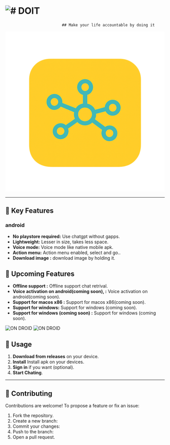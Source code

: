 # ![# DOIT]()

                             ## Make your life accountable by doing it

![GPTSurf](https://github.com/0x53656E7468696C/gpt_surf/blob/main/lib/core/img/ico.png)


---

## 🌟 Key Features

### android

* **No playstore required:** Use chatgpt without gapps.
* **Lightweight:** Lesser in size, takes less space.
* **Voice mode:** Voice mode like native mobile apk.
* **Action menu:** Action menu enabled, select and go..
* **Download image :** download image by holding it.


## 🌟 Upcoming Features

* **Offline support :** Offline support chat retrival.
* **Voice activation on android(coming soon), :**  Voice activation on android(coming soon).
* **Support for macos x86 :** Support for macos x86(coming soon).
* **Support for windows:** Support for windows (coming soon).
* **Support for windows (coming soon) :** Support for windows (coming soon).




![ON DROID](assets/scr.jpeg)
![ON DROID](assets/scr1.jpeg)




## 🎯 Usage

1. **Download from releases** on your device.
2. **Install** Install apk on your devices.
3. **Sign in** if you want (optional).
4. **Start Chating**.

---

## 🤝 Contributing

Contributions are welcome! To propose a feature or fix an issue:

1. Fork the repository.
2. Create a new branch: 
3. Commit your changes: 
4. Push to the branch: 
5. Open a pull request.




